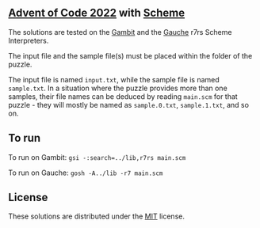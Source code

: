 ## [Advent of Code 2022](https://adventofcode.com) with [Scheme](https://small.r7rs.org/)

The solutions are tested on the [Gambit](https://gambitscheme.org/) and the [Gauche](https://practical-scheme.net/gauche/) r7rs Scheme Interpreters.

The input file and the sample file(s) must be placed within the folder of the
puzzle.

The input file is named `input.txt`, while the sample file is named
`sample.txt`. In a situation where the puzzle provides more than one samples, their
file names can be deduced by reading `main.scm` for that puzzle - they
will mostly be named as `sample.0.txt`, `sample.1.txt`, and so on.

## To run
To run on Gambit:
`gsi -:search=../lib,r7rs main.scm`

To run on Gauche:
`gosh -A../lib -r7 main.scm`

## License
These solutions are distributed under the [MIT](https://spdx.org/licenses/MIT.html) license.
